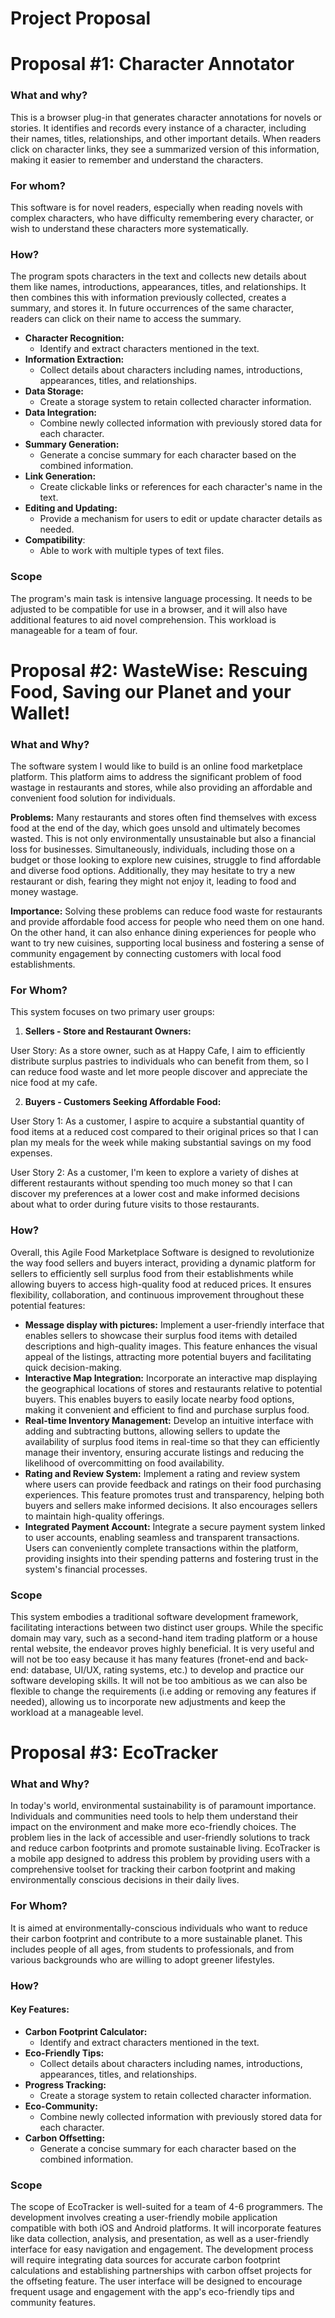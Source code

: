 # Project Proposal


# Proposal #1: Character Annotator

### What and why?

This is a browser plug-in that generates character annotations for novels or stories. It identifies and records every instance of a character, including their names, titles, relationships, and other important details. When readers click on character links, they see a summarized version of this information, making it easier to remember and understand the characters.

### For whom?

This software is for novel readers, especially when reading novels with complex characters, who have difficulty remembering every character, or wish to understand these characters more systematically.

### How?

The program spots characters in the text and collects new details about them like names, introductions, appearances, titles, and relationships. It then combines this with information previously collected, creates a summary, and stores it. In future occurrences of the same character, readers can click on their name to access the summary.

- **Character Recognition:**
  - Identify and extract characters mentioned in the text.
- **Information Extraction:**
  - Collect details about characters including names, introductions, appearances, titles, and relationships.
- **Data Storage:**
  - Create a storage system to retain collected character information.
- **Data Integration:**
  - Combine newly collected information with previously stored data for each character.
- **Summary Generation:**
  - Generate a concise summary for each character based on the combined information.
- **Link Generation:**
  - Create clickable links or references for each character's name in the text.
- **Editing and Updating:**
  - Provide a mechanism for users to edit or update character details as needed.
- **Compatibility**:
  - Able to work with multiple types of text files.

### Scope

The program's main task is intensive language processing. It needs to be adjusted to be compatible for use in a browser, and it will also have additional features to aid novel comprehension. This workload is manageable for a team of four.

# Proposal #2: WasteWise: Rescuing Food, Saving our Planet and your Wallet!


### What and Why?
The software system I would like to build is an online food marketplace platform. This platform aims to address the significant problem of food wastage in restaurants and stores, while also providing an affordable and convenient food solution for individuals.


**Problems:** Many restaurants and stores often find themselves with excess food at the end of the day, which goes unsold and ultimately becomes wasted. This is not only environmentally unsustainable but also a financial loss for businesses. Simultaneously, individuals, including those on a budget or those looking to explore new cuisines, struggle to find affordable and diverse food options. Additionally, they may hesitate to try a new restaurant or dish, fearing they might not enjoy it, leading to food and money wastage.


**Importance:** Solving these problems can reduce food waste for restaurants and provide affordable food access for people who need them on one hand. On the other hand, it can also enhance dining experiences for people who want to try new cuisines, supporting local business and fostering a sense of community engagement by connecting customers with local food establishments.


### For Whom?
This system focuses on two primary user groups:


1. **Sellers - Store and Restaurant Owners:**


User Story: As a store owner, such as at Happy Cafe, I aim to efficiently distribute surplus pastries to individuals who can benefit from them, so I can reduce food waste and let more people discover and appreciate the nice food at my cafe.

2. **Buyers - Customers Seeking Affordable Food:**


User Story 1: As a customer, I aspire to acquire a substantial quantity of food items at a reduced cost compared to their original prices so that I can plan my meals for the week while making substantial savings on my food expenses.


User Story 2: As a customer, I'm keen to explore a variety of dishes at different restaurants without spending too much money so that I can discover my preferences at a lower cost and make informed decisions about what to order during future visits to those restaurants.


### How?
Overall, this Agile Food Marketplace Software is designed to revolutionize the way food sellers and buyers interact, providing a dynamic platform for sellers to efficiently sell surplus food from their establishments while allowing buyers to access high-quality food at reduced prices. It ensures flexibility, collaboration, and continuous improvement throughout these potential features:


- **Message display with pictures:** Implement a user-friendly interface that enables sellers to showcase their surplus food items with detailed descriptions and high-quality images. This feature enhances the visual appeal of the listings, attracting more potential buyers and facilitating quick decision-making.
- **Interactive Map Integration:** Incorporate an interactive map displaying the geographical locations of stores and restaurants relative to potential buyers. This enables buyers to easily locate nearby food options, making it convenient and efficient to find and purchase surplus food.
- **Real-time Inventory Management:** Develop an intuitive interface with adding and subtracting buttons, allowing sellers to update the availability of surplus food items in real-time so that they can efficiently manage their inventory, ensuring accurate listings and reducing the likelihood of overcommitting on food availability.
- **Rating and Review System:** Implement a rating and review system where users can provide feedback and ratings on their food purchasing experiences. This feature promotes trust and transparency, helping both buyers and sellers make informed decisions. It also encourages sellers to maintain high-quality offerings.
- **Integrated Payment Account:** Integrate a secure payment system linked to user accounts, enabling seamless and transparent transactions. Users can conveniently complete transactions within the platform, providing insights into their spending patterns and fostering trust in the system's financial processes.

### Scope
This system embodies a traditional software development framework, facilitating interactions between two distinct user groups. While the specific domain may vary, such as a second-hand item trading platform or a house rental website, the endeavor proves highly beneficial. It is very useful and will not be too easy because it has many features (fronet-end and back-end: database, UI/UX, rating systems, etc.) to develop and practice our software developing skills. It will not be too ambitious as we can also be flexible to change the requirements (i.e adding or removing any features if needed), allowing us to incorporate new adjustments and keep the workload at a manageable level.

# Proposal #3: EcoTracker

### What and Why?
In today's world, environmental sustainability is of paramount importance. Individuals and communities need tools to help them understand their impact on the environment and make more eco-friendly choices. The problem lies in the lack of accessible and user-friendly solutions to track and reduce carbon footprints and promote sustainable living. EcoTracker is a mobile app designed to address this problem by providing users with a comprehensive toolset for tracking their carbon footprint and making environmentally conscious decisions in their daily lives.

### For Whom?
It is aimed at environmentally-conscious individuals who want to reduce their carbon footprint and contribute to a more sustainable planet. This includes people of all ages, from students to professionals, and from various backgrounds who are willing to adopt greener lifestyles.

### How?

#### Key Features:

- **Carbon Footprint Calculator:**
  - Identify and extract characters mentioned in the text.
- **Eco-Friendly Tips:**
  - Collect details about characters including names, introductions, appearances, titles, and relationships.
- **Progress Tracking:**
  - Create a storage system to retain collected character information.
- **Eco-Community:**
  - Combine newly collected information with previously stored data for each character.
- **Carbon Offsetting:**
  - Generate a concise summary for each character based on the combined information.

### Scope

The scope of EcoTracker is well-suited for a team of 4-6 programmers. The development involves creating a user-friendly mobile application compatible with both iOS and Android platforms. It will incorporate features like data collection, analysis, and presentation, as well as a user-friendly interface for easy navigation and engagement. The development process will require integrating data sources for accurate carbon footprint calculations and establishing partnerships with carbon offset projects for the offseting feature. The user interface will be designed to encourage frequent usage and engagement with the app's eco-friendly tips and community features.

